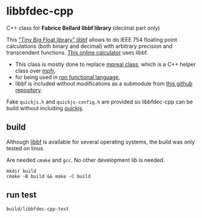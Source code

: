 # libbfdec-cpp

C++ class for **Fabrice Bellard libbf library** (decimal part only)

This ["Tiny Big Float library" libbf](https://bellard.org/libbf/) allows to do IEEE 754 floating point calculations (both binary and decimal) with arbitrary precision and transcendent functions. [This online calculator](http://numcalc.com/) uses libbf.

- This class is mostly done to replace [mpreal class](https://github.com/advanpix/mpreal/), which is a C++ helper class over [mpfr](http://mpfr.org),
- for being used in [rpn functional language](https://github.com/louisrubet/rpn),
- libbf is included without modifications as a submodule from [this github repository](https://github.com/rurban/libbf).

Fake `quickjs.h` and `quickjs-config.h` are provided so libbfdec-cpp can be build without including [quickjs](https://bellard.org/quickjs/).

## build

Although [libbf](https://github.com/rurban/libbf) is available for several operating systems, the build was only tested on linux.

Are needed `cmake` and `gcc`. No other development lib is needed.

```
mkdir build
cmake -B build && make -C build
```

## run test

```
build/libbfdec-cpp-test
```
